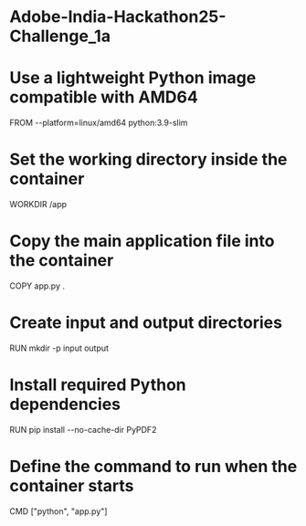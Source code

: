 # Adobe-India-Hackathon25-Challenge_1a
# Use a lightweight Python image compatible with AMD64
FROM --platform=linux/amd64 python:3.9-slim

# Set the working directory inside the container
WORKDIR /app

# Copy the main application file into the container
COPY app.py .

# Create input and output directories
RUN mkdir -p input output

# Install required Python dependencies
RUN pip install --no-cache-dir PyPDF2

# Define the command to run when the container starts
CMD ["python", "app.py"]

